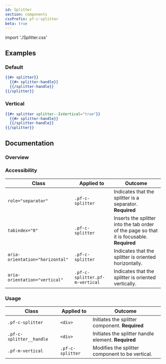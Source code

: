 ```yaml
---
id: Splitter
section: components
cssPrefix: pf-c-splitter
beta: true
---
```


import './Splitter.css'

## Examples
### Default
```hbs
{{#> splitter}}
  {{#> splitter-handle}}
  {{/splitter-handle}}
{{/splitter}}
```

### Vertical
```hbs
{{#> splitter splitter--IsVertical="true"}}
  {{#> splitter-handle}}
  {{/splitter-handle}}
{{/splitter}}
```

## Documentation
### Overview

### Accessibility
| Class | Applied to | Outcome |
| -- | -- | -- |
| `role="separator"` | `.pf-c-splitter` | Indicates that the splitter is a separator. **Required** |
| `tabindex="0"` | `.pf-c-splitter` | Inserts the splitter into the tab order of the page so that it is focusable. **Required** |
| `aria-orientation="horizontal"` | `.pf-c-splitter` | Indicates that the splitter is oriented horizontally. |
| `aria-orientation="vertical"` | `.pf-c-splitter.pf-m-vertical` | Indicates that the splitter is oriented vertically. |

### Usage
| Class | Applied to | Outcome |
| -- | -- | -- |
| `.pf-c-splitter` | `<div>` | Initiates the splitter component. **Required** |
| `.pf-c-splitter__handle` | `<div>` | Initiates the splitter handle element. **Required** |
| `.pf-m-vertical` |  `.pf-c-splitter` | Modifies the splitter component to be vertical. |